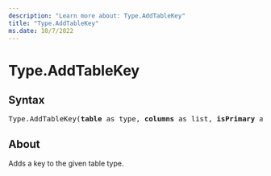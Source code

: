 ```yaml
---
description: "Learn more about: Type.AddTableKey"
title: "Type.AddTableKey"
ms.date: 10/7/2022
---
```

# Type.AddTableKey

## Syntax

<pre>
Type.AddTableKey(<b>table</b> as type, <b>columns</b> as list, <b>isPrimary</b> as logical) as type
</pre>

## About

Adds a key to the given table type.
